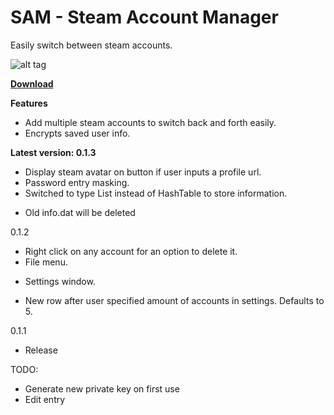 # **SAM** - Steam Account Manager

Easily switch between steam accounts.

![alt tag](http://i.imgur.com/Pxcf66b.png)

[**Download**](https://drive.google.com/file/d/0B2byNRcR0k4vdjlrWkZVMWY4YVk/view?usp=sharing)

**Features**

* Add multiple steam accounts to switch back and forth easily.
* Encrypts saved user info.

**Latest version: 0.1.3**

* Display steam avatar on button if user inputs a profile url.
* Password entry masking.
* Switched to type List<T> instead of HashTable to store information.
 - Old info.dat will be deleted

0.1.2

* Right click on any account for an option to delete it.
* File menu.
 - Settings window.
* New row after user specified amount of accounts in settings. Defaults to 5.

0.1.1

* Release



TODO:

* Generate new private key on first use
* Edit entry
